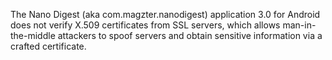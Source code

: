 The Nano Digest (aka com.magzter.nanodigest) application 3.0 for Android does not verify X.509 certificates from SSL servers, which allows man-in-the-middle attackers to spoof servers and obtain sensitive information via a crafted certificate.